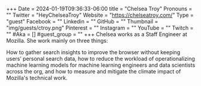 +++
Date = 2024-01-19T09:36:33-06:00
title = "Chelsea Troy"
Pronouns = ""
Twitter = "HeyChelseaTroy"
Website = "https://chelseatroy.com/"
Type = "guest"
Facebook = ""
Linkedin = ""
GitHub = ""
Thumbnail = "img/guests/ctroy.png"
Pinterest = ""
Instagram = ""
YouTube = ""
Twitch = ""
#Aka = []
#guest_group = ""
+++
Chelsea works as a Staff Engineer at Mozilla. She work mainly on three things:

How to gather search insights to improve the browser without keeping users’ personal search data, how to reduce the workload of operationalizing machine learning models for machine learning engineers and data scientists across the org, and how to measure and mitigate the climate impact of Mozilla's technical work.